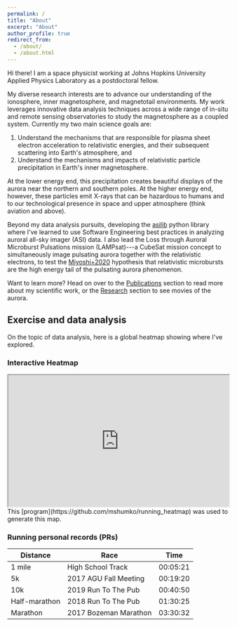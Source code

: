 ```yaml
---
permalink: /
title: "About"
excerpt: "About"
author_profile: true
redirect_from: 
  - /about/
  - /about.html
---
```


Hi there! I am a space physicist working at Johns Hopkins University Applied Physics Laboratory as a postdoctoral fellow.

My diverse research interests are to advance our understanding of the ionosphere, inner magnetosphere, and magnetotail environments. My work leverages innovative data analysis techniques across a wide range of in-situ and remote sensing observatories to study the magnetosphere as a coupled system. Currently my two main science goals are:

1. Understand the mechanisms that are responsible for plasma sheet electron acceleration to relativistic energies, and their subsequent scattering into Earth's atmosphere, and
2. Understand the mechanisms and impacts of relativistic particle precipitation in Earth's inner magnetosphere. 

At the lower energy end, this precipitation creates beautiful displays of the aurora near the northern and southern poles. At the higher energy end, however, these particles emit X-rays that can be hazardous to humans and to our technological presence in space and upper atmosphere (think aviation and above).

Beyond my data analysis pursuits, developing the [asilib](https://aurora-asi-lib.readthedocs.io/en/latest/) python library where I've learned to use Software Engineering best practices in analyzing auroral all-sky imager (ASI) data. I also lead the Loss through Auroral Microburst Pulsations mission (LAMPsat)---a CubeSat mission concept to simultaneously image pulsating aurora together with the relativistic electrons, to test the [Miyoshi+2020](https://doi.org/10.1029/2020GL090360) hypothesis that relativistic microbursts are the high energy tail of the pulsating aurora phenomenon. 

Want to learn more? Head on over to the [Publications](/publications/) section to read more about my scientific work, or the [Research](/research/) section to see movies of the aurora.

## Exercise and data analysis
On the topic of data analysis, here is a global heatmap showing where I've explored. 

### Interactive Heatmap
<iframe src="https://mshumko.github.io/files/heatmap.html" width="100%" height="300"></iframe>
This [program](https://github.com/mshumko/running_heatmap) was used to generate this map.

### Running personal records (PRs)

| Distance             | Race  |    Time   |
| ---------------- | --------- | --------- |
| 1 mile    | High School Track  | 00:05:21  |
| 5k  |  2017 AGU Fall Meeting   | 00:19:20   |
| 10k | 2019 Run To The Pub   | 00:40:50  |
| Half-marathon | 2018 Run To The Pub   | 01:30:25 |
| Marathon     |  2017 Bozeman Marathon | 03:30:32 |